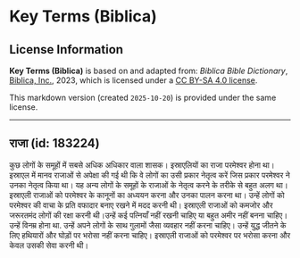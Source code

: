 # Key Terms (Biblica)

## License Information

**Key Terms (Biblica)** is based on and adapted from: _Biblica Bible Dictionary_, [Biblica, Inc.](https://www.biblica.com/), 2023, which is licensed under a [CC BY-SA 4.0 license](https://creativecommons.org/licenses/by-sa/4.0/legalcode.en).

This markdown version (created `2025-10-20`) is provided under the same license.



--------------------------------

## राजा (id: 183224)

कुछ लोगों के समूहों में सबसे अधिक अधिकार वाला शासक। इस्राएलियों का राजा परमेश्वर होना था।इस्राएल में मानव राजाओं से अपेक्षा की गई थी कि वे लोगों का उसी प्रकार नेतृत्व करें जिस प्रकार परमेश्वर ने उनका नेतृत्व किया था। यह अन्य लोगों के समूहों के राजाओं के नेतृत्व करने के तरीके से बहुत अलग था। इस्राएली राजाओं को परमेश्वर के कानूनों का अध्ययन करना और उनका पालन करना था। उन्हें लोगों को परमेश्वर की वाचा के प्रति वफादार बनाए रखने में मदद करनी थी। इस्राएली राजाओं को कमजोर और जरूरतमंद लोगों की रक्षा करनी थी।उन्हें कई पत्नियाँ नहीं रखनी चाहिए या बहुत अमीर नहीं बनना चाहिए। उन्हें विनम्र होना था. उन्हें अपने लोगों के साथ गुलामों जैसा व्यवहार नहीं करना चाहिए। उन्हें युद्ध जीतने के लिए हथियारों और घोड़ों पर भरोसा नहीं करना चाहिए। इस्राएली राजाओं को परमेश्वर पर भरोसा करना और केवल उसकी सेवा करनी थी।


